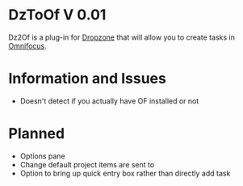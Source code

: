 # DzToOf V 0.01
Dz2Of is a plug-in for [Dropzone](http://aptonic.com/features.php) that will allow you to create tasks in [Omnifocus](http://www.omnigroup.com/products/omnifocus/).

# Information and Issues
* Doesn't detect if you actually have OF installed or not

# Planned
* Options pane
 * Change default project items are sent to
 * Option to bring up quick entry box rather than directly add task

